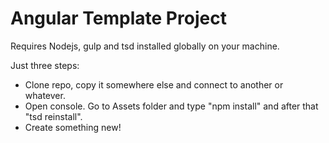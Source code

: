 # Angular Template Project

Requires Nodejs, gulp and tsd installed globally on your machine.

Just three steps:

* Clone repo, copy it somewhere else and connect to another or whatever.
* Open console. Go to Assets folder and type "npm install" and after that "tsd reinstall".
* Create something new!
